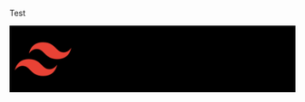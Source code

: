 Test

<style>
  .logo {
    position: relative;
  }
  .logo img:last-child {
    background:gray; 
    mix-blend-mode: difference;
    position:absolute;
    top:0;
    left:0;
  }
</style>

<div class="logo">
  <img src="assets/logo-icon.svg" />
  <img src="assets/logo-wordmark.svg" />
</div>
